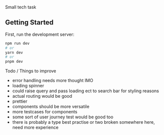 Small tech task

## Getting Started

First, run the development server:

```bash
npm run dev
# or
yarn dev
# or
pnpm dev
```

Todo / Things to improve
- error handling needs more thought IMO
- loading spinner
- could raise query and pass loading ect to search bar for styling reasons
- actual routing would be good
- prettier
- components should be more versatile
- more testcases for components
- some sort of user journey test would be good too
- there is probably a type best practise or two broken somewhere here, need more experience
